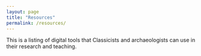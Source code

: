 ```yaml
---
layout: page
title: "Resources"
permalink: /resources/
---
```


This is a listing of digital tools that Classicists and archaeologists can use in their research and teaching.